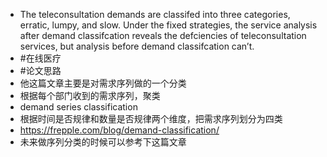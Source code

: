 - The teleconsultation demands are classifed into three categories, erratic, lumpy, and slow. Under the fixed strategies, the service analysis after demand classifcation reveals the defciencies of teleconsultation services, but analysis before demand classifcation can’t.
- #在线医疗
- #论文思路
- 他这篇文章主要是对需求序列做的一个分类
- 根据每个部门收到的需求序列，聚类
- demand series classification
- 根据时间是否规律和数量是否规律两个维度，把需求序列划分为四类
- https://frepple.com/blog/demand-classification/
- 未来做序列分类的时候可以参考下这篇文章